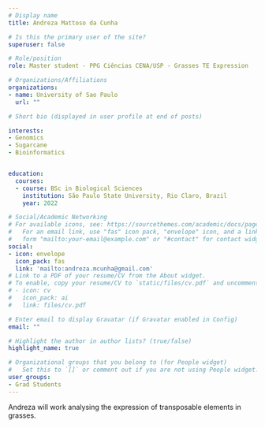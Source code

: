 ```yaml
---
# Display name
title: Andreza Mattoso da Cunha

# Is this the primary user of the site?
superuser: false

# Role/position
role: Master student - PPG Ciências CENA/USP - Grasses TE Expression

# Organizations/Affiliations
organizations:
- name: University of Sao Paulo 
  url: ""

# Short bio (displayed in user profile at end of posts)

interests:
- Genomics
- Sugarcane
- Bioinformatics


education:
  courses:
  - course: BSc in Biological Sciences
    institution: São Paulo State University, Rio Claro, Brazil
    year: 2022

# Social/Academic Networking
# For available icons, see: https://sourcethemes.com/academic/docs/page-builder/#icons
#   For an email link, use "fas" icon pack, "envelope" icon, and a link in the
#   form "mailto:your-email@example.com" or "#contact" for contact widget.
social:
- icon: envelope
  icon_pack: fas
  link: 'mailto:andreza.mcunha@gmail.com'
# Link to a PDF of your resume/CV from the About widget.
# To enable, copy your resume/CV to `static/files/cv.pdf` and uncomment the lines below.
# - icon: cv
#   icon_pack: ai
#   link: files/cv.pdf

# Enter email to display Gravatar (if Gravatar enabled in Config)
email: ""

# Highlight the author in author lists? (true/false)
highlight_name: true

# Organizational groups that you belong to (for People widget)
#   Set this to `[]` or comment out if you are not using People widget.
user_groups:
- Grad Students
---
```


Andreza will work analysing the expression of transposable elements in grasses.
